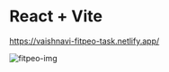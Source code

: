 # React + Vite 

https://vaishnavi-fitpeo-task.netlify.app/


![fitpeo-img](https://github.com/user-attachments/assets/459570aa-ffdd-45f5-a0fe-298e2b16cb97)

